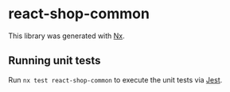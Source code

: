 # react-shop-common

This library was generated with [Nx](https://nx.dev).

## Running unit tests

Run `nx test react-shop-common` to execute the unit tests via [Jest](https://jestjs.io).
